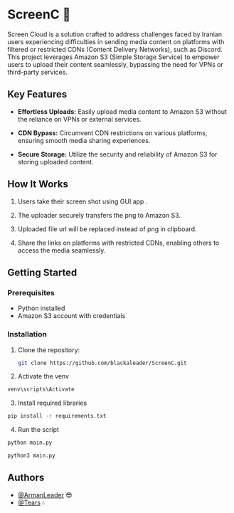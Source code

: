 # ScreenC 📸

Screen Cloud is a solution crafted to address challenges faced by Iranian users experiencing difficulties in sending media content on platforms with filtered or restricted CDNs (Content Delivery Networks), such as Discord. This project leverages Amazon S3 (Simple Storage Service) to empower users to upload their content seamlessly, bypassing the need for VPNs or third-party services.

## Key Features

- **Effortless Uploads:** Easily upload media content to Amazon S3 without the reliance on VPNs or external services.

- **CDN Bypass:** Circumvent CDN restrictions on various platforms, ensuring smooth media sharing experiences.

- **Secure Storage:** Utilize the security and reliability of Amazon S3 for storing uploaded content.

## How It Works

1. Users take their screen shot using GUI app . 

2. The uploader securely transfers the png to Amazon S3.

3. Uploaded file url will be replaced instead of png in clipboard.

4. Share the links on platforms with restricted CDNs, enabling others to access the media seamlessly.

## Getting Started

### Prerequisites

- Python installed 
- Amazon S3 account with credentials

### Installation

1. Clone the repository:

   ```sh
   git clone https://github.com/blackaleader/ScreenC.git
   ```
2. Activate the venv

```sh
venv\scripts\Activate
```

3. Install required libraries
```sh
pip install -r requirements.txt
```

4. Run the script
```sh
python main.py
```
```sh
python3 main.py
```

## Authors

- [@ArmanLeader](https://github.com/blackaleader) 😎
- [@Tears](https://github.com/Ohtears) 💧



